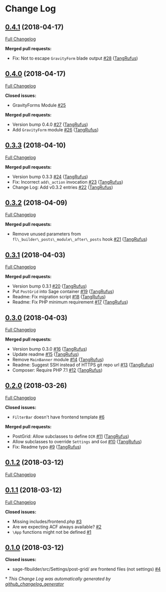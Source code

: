 # Change Log

## [0.4.1](https://github.com/ItinerisLtd/sage-flbuilder/tree/0.4.1) (2018-04-17)
[Full Changelog](https://github.com/ItinerisLtd/sage-flbuilder/compare/0.4.0...0.4.1)

**Merged pull requests:**

- Fix: Not to escape `GravityForm` blade output [\#28](https://github.com/ItinerisLtd/sage-flbuilder/pull/28) ([TangRufus](https://github.com/TangRufus))

## [0.4.0](https://github.com/ItinerisLtd/sage-flbuilder/tree/0.4.0) (2018-04-17)
[Full Changelog](https://github.com/ItinerisLtd/sage-flbuilder/compare/0.3.3...0.4.0)

**Closed issues:**

- GravityForms Module [\#25](https://github.com/ItinerisLtd/sage-flbuilder/issues/25)

**Merged pull requests:**

- Version bump 0.4.0 [\#27](https://github.com/ItinerisLtd/sage-flbuilder/pull/27) ([TangRufus](https://github.com/TangRufus))
- Add `GravityForm` module [\#26](https://github.com/ItinerisLtd/sage-flbuilder/pull/26) ([TangRufus](https://github.com/TangRufus))

## [0.3.3](https://github.com/ItinerisLtd/sage-flbuilder/tree/0.3.3) (2018-04-10)
[Full Changelog](https://github.com/ItinerisLtd/sage-flbuilder/compare/0.3.2...0.3.3)

**Merged pull requests:**

- Version bump 0.3.3 [\#24](https://github.com/ItinerisLtd/sage-flbuilder/pull/24) ([TangRufus](https://github.com/TangRufus))
- Fix: Incorrect `add\_action` invocation [\#23](https://github.com/ItinerisLtd/sage-flbuilder/pull/23) ([TangRufus](https://github.com/TangRufus))
- Change Log: Add v0.3.2 entries [\#22](https://github.com/ItinerisLtd/sage-flbuilder/pull/22) ([TangRufus](https://github.com/TangRufus))

## [0.3.2](https://github.com/ItinerisLtd/sage-flbuilder/tree/0.3.2) (2018-04-09)
[Full Changelog](https://github.com/ItinerisLtd/sage-flbuilder/compare/0.3.1...0.3.2)

**Merged pull requests:**

- Remove unused parameters from `fl\_builder\_posts\_module\_after\_posts` hook [\#21](https://github.com/ItinerisLtd/sage-flbuilder/pull/21) ([TangRufus](https://github.com/TangRufus))

## [0.3.1](https://github.com/ItinerisLtd/sage-flbuilder/tree/0.3.1) (2018-04-03)
[Full Changelog](https://github.com/ItinerisLtd/sage-flbuilder/compare/0.3.0...0.3.1)

**Merged pull requests:**

- Version bump 0.3.1 [\#20](https://github.com/ItinerisLtd/sage-flbuilder/pull/20) ([TangRufus](https://github.com/TangRufus))
- Put `PostGrid` into Sage container [\#19](https://github.com/ItinerisLtd/sage-flbuilder/pull/19) ([TangRufus](https://github.com/TangRufus))
- Readme: Fix migration script [\#18](https://github.com/ItinerisLtd/sage-flbuilder/pull/18) ([TangRufus](https://github.com/TangRufus))
- Readme: Fix PHP minimum requirement [\#17](https://github.com/ItinerisLtd/sage-flbuilder/pull/17) ([TangRufus](https://github.com/TangRufus))

## [0.3.0](https://github.com/ItinerisLtd/sage-flbuilder/tree/0.3.0) (2018-04-03)
[Full Changelog](https://github.com/ItinerisLtd/sage-flbuilder/compare/0.2.0...0.3.0)

**Merged pull requests:**

- Version bump 0.3.0 [\#16](https://github.com/ItinerisLtd/sage-flbuilder/pull/16) ([TangRufus](https://github.com/TangRufus))
- Update readme [\#15](https://github.com/ItinerisLtd/sage-flbuilder/pull/15) ([TangRufus](https://github.com/TangRufus))
- Remove `MainBanner` module [\#14](https://github.com/ItinerisLtd/sage-flbuilder/pull/14) ([TangRufus](https://github.com/TangRufus))
- Readme: Suggest SSH instead of HTTPS git repo url [\#13](https://github.com/ItinerisLtd/sage-flbuilder/pull/13) ([TangRufus](https://github.com/TangRufus))
- Composer: Require PHP 7.1 [\#12](https://github.com/ItinerisLtd/sage-flbuilder/pull/12) ([TangRufus](https://github.com/TangRufus))

## [0.2.0](https://github.com/ItinerisLtd/sage-flbuilder/tree/0.2.0) (2018-03-26)
[Full Changelog](https://github.com/ItinerisLtd/sage-flbuilder/compare/0.1.2...0.2.0)

**Closed issues:**

- `FilterBar` doesn't have frontend template [\#6](https://github.com/ItinerisLtd/sage-flbuilder/issues/6)

**Merged pull requests:**

- PostGrid: Allow subclasses to define `DIR` [\#11](https://github.com/ItinerisLtd/sage-flbuilder/pull/11) ([TangRufus](https://github.com/TangRufus))
- Allow subclasses to override `Settings` and `God` [\#10](https://github.com/ItinerisLtd/sage-flbuilder/pull/10) ([TangRufus](https://github.com/TangRufus))
- Fix: Readme typo [\#9](https://github.com/ItinerisLtd/sage-flbuilder/pull/9) ([TangRufus](https://github.com/TangRufus))

## [0.1.2](https://github.com/ItinerisLtd/sage-flbuilder/tree/0.1.2) (2018-03-12)
[Full Changelog](https://github.com/ItinerisLtd/sage-flbuilder/compare/0.1.1...0.1.2)

## [0.1.1](https://github.com/ItinerisLtd/sage-flbuilder/tree/0.1.1) (2018-03-12)
[Full Changelog](https://github.com/ItinerisLtd/sage-flbuilder/compare/0.1.0...0.1.1)

**Closed issues:**

- Missing includes/frontend.php [\#3](https://github.com/ItinerisLtd/sage-flbuilder/issues/3)
- Are we expecting ACF always available? [\#2](https://github.com/ItinerisLtd/sage-flbuilder/issues/2)
- `\App` functions might not be defined [\#1](https://github.com/ItinerisLtd/sage-flbuilder/issues/1)

## [0.1.0](https://github.com/ItinerisLtd/sage-flbuilder/tree/0.1.0) (2018-03-12)
**Closed issues:**

- sage-flbuilder/src/Settings/post-grid/ are frontend files \(not settings\) [\#4](https://github.com/ItinerisLtd/sage-flbuilder/issues/4)



\* *This Change Log was automatically generated by [github_changelog_generator](https://github.com/skywinder/Github-Changelog-Generator)*